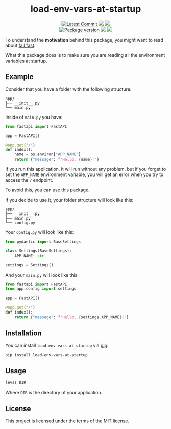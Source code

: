 <h1 align="center">
    <strong>load-env-vars-at-startup</strong>
</h1>
<p align="center">
    <a href="https://github.com/Kludex/load-env-vars-at-startup" target="_blank">
        <img src="https://img.shields.io/github/last-commit/Kludex/load-env-vars-at-startup" alt="Latest Commit">
    </a>
        <img src="https://img.shields.io/github/workflow/status/Kludex/load-env-vars-at-startup/CI">
        <img src="https://img.shields.io/codecov/c/github/Kludex/load-env-vars-at-startup">
    <br />
    <a href="https://pypi.org/project/load-env-vars-at-startup" target="_blank">
        <img src="https://img.shields.io/pypi/v/load-env-vars-at-startup" alt="Package version">
    </a>
    <img src="https://img.shields.io/pypi/pyversions/load-env-vars-at-startup">
    <img src="https://img.shields.io/github/license/Kludex/load-env-vars-at-startup">
</p>

To understand the **motivation** behind this package, you might want to read about [fail fast](https://www.martinfowler.com/ieeeSoftware/failFast.pdf).

What this package does is to make sure you are reading all the environment variables at startup.

## Example

Consider that you have a folder with the following structure:

```
app/
├── __init__.py
└── main.py
```

Inside of `main.py` you have:

```python
from fastapi import FastAPI

app = FastAPI()

@app.get("/")
def index():
    name = os.environ["APP_NAME"]
    return {"message": f"Hello, {name}!"}
```

If you run this application, it will run without any problem, but if you forget to set the `APP_NAME` environment variable,
you will get an error when you try to access the `/` endpoint.

To avoid this, you can use this package.

If you decide to use it, your folder structure will look like this:

```
app/
├── __init__.py
├── main.py
└── config.py
```

Your `config.py` will look like this:

```python
from pydantic import BaseSettings

class Settings(BaseSettings):
    APP_NAME: str

settings = Settings()
```

And your `main.py` will look like this:

```python
from fastapi import FastAPI
from app.config import settings

app = FastAPI()

@app.get("/")
def index():
    return {"message": f"Hello, {settings.APP_NAME}!"}
```

## Installation

You can install `load-env-vars-at-startup` via [pip](https://pypi.org/project/pip/):

```bash
pip install load-env-vars-at-startup
```

## Usage

```bash
levas DIR
```

Where `DIR` is the directory of your application.

## License

This project is licensed under the terms of the MIT license.
